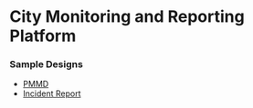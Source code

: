# City Monitoring and Reporting Platform

### Sample Designs

- [PMMD](https://www.figma.com/design/eMTvqK2E5JKTzgWEcvPmNc/Monitoring-Dashboard-Design--Community-?node-id=0-1&p=f&t=ydF6uBLvYGTIDwlw-0)
- [Incident Report](https://www.figma.com/design/w9NzSL7N6KJgbqeqM8Wx3n/Location-based-reporting-app-with-working-maps-and-admin-interface--Community-?node-id=11802-3653&p=f&t=dGcNwkizlUPRy7O0-0)
